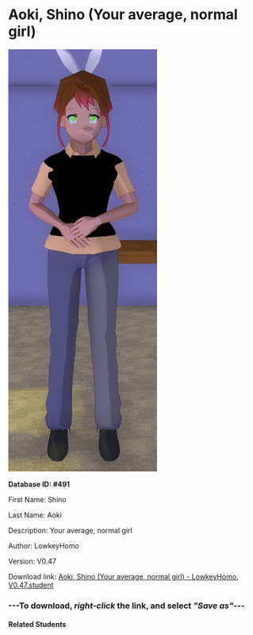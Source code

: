 # Aoki, Shino (Your average, normal girl)

<img src="Files/Aoki, Shino (Your average, normal girl).png" title="Aoki, Shino (Your average, normal girl) - LowkeyHomo, V0.47">

**Database ID: #491**

First Name: Shino

Last Name: Aoki

Description: Your average, normal girl

Author: LowkeyHomo

Version: V0.47

Download link: <a href="https://raw.githubusercontent.com/Arbiter1223/Daigaku-Gurashi-Custom-Students/master/Students/Files/Aoki%2C%20Shino%20(Your%20average%2C%20normal%20girl)%20-%20LowkeyHomo%2C%20V0.47.student">Aoki, Shino (Your average, normal girl) - LowkeyHomo, V0.47.student</a>

### ---**To download, _right-click_ the link, and select _"Save as"_**---

#### Related Students

